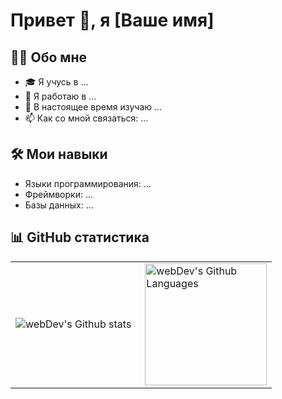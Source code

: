 # Привет 👋, я [Ваше имя]

## 🙋‍♂️ Обо мне

- 🎓 Я учусь в ...
- 💼 Я работаю в ...
- 🌱 В настоящее время изучаю ...
- 📫 Как со мной связаться: ...

## 🛠️ Мои навыки

- Языки программирования: ...
- Фреймворки: ...
- Базы данных: ...

## 📊 GitHub статистика
<table>
  <tr>
    <td>
      <img align="left" src="http://github-readme-streak-stats.herokuapp.com?user=nikitaOrlov07&theme=dark&background=000000" alt="webDev's Github stats" />
    </td>
    <td>
      <img height="195px" align="right" alt="webDev's Github Languages" src="https://github-readme-stats-sigma-five.vercel.app/api/top-langs/?username=FilimonovAlexey&layout=compact&theme=vision-friendly-dark" />
    </td>
  </tr>
</table>
